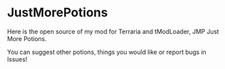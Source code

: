 # JustMorePotions
Here is the open source of my mod for Terraria and tModLoader, JMP Just More Potions.

You can suggest other potions, things you would like or report bugs in Issues! 
